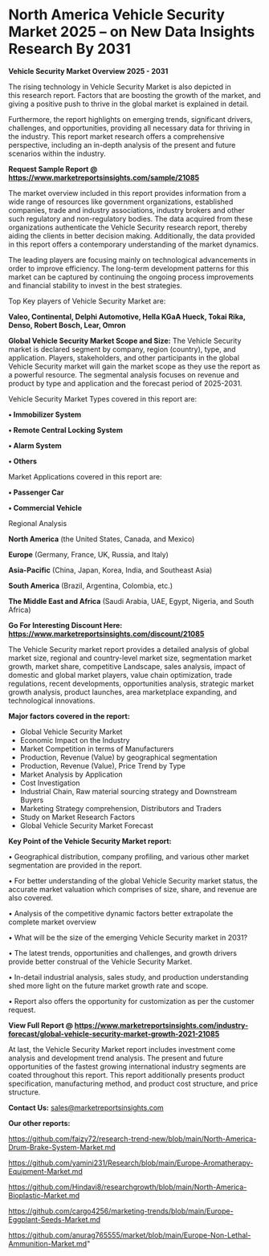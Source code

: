 # North America Vehicle Security Market 2025 – on New Data Insights Research By 2031

<Strong> Vehicle Security Market Overview 2025 - 2031</strong>

The rising technology in Vehicle Security Market is also depicted in this research report. Factors that are boosting the growth of the market, and giving a positive push to thrive in the global market is explained in detail.

Furthermore, the report highlights on emerging trends, significant drivers, challenges, and opportunities, providing all necessary data for thriving in the industry. This report market research offers a comprehensive perspective, including an in-depth analysis of the present and future scenarios within the industry.

<strong>Request Sample Report @ <a href=https://www.marketreportsinsights.com/sample/21085>https://www.marketreportsinsights.com/sample/21085</a></strong>

The market overview included in this report provides information from a wide range of resources like government organizations, established companies, trade and industry associations, industry brokers and other such regulatory and non-regulatory bodies. The data acquired from these organizations authenticate the Vehicle Security research report, thereby aiding the clients in better decision making. Additionally, the data provided in this report offers a contemporary understanding of the market dynamics.

The leading players are focusing mainly on technological advancements in order to improve efficiency. The long-term development patterns for this market can be captured by continuing the ongoing process improvements and financial stability to invest in the best strategies.

Top Key players of Vehicle Security Market are:

<strong>Valeo, Continental, Delphi Automotive, Hella KGaA Hueck, Tokai Rika, Denso, Robert Bosch, Lear, Omron</strong>

<strong><b>Global Vehicle Security Market Scope and Size:</b></strong>
The Vehicle Security market is declared segment by company, region (country), type, and application. Players, stakeholders, and other participants in the global Vehicle Security market will gain the market scope as they use the report as a powerful resource. The segmental analysis focuses on revenue and product by type and application and the forecast period of 2025-2031.

Vehicle Security Market Types covered in this report are:

<strong>• Immobilizer System

• Remote Central Locking System

• Alarm System

• Others</strong>

Market Applications covered in this report are:

<strong>• Passenger Car

• Commercial Vehicle</strong> 

Regional Analysis

<strong>North America</strong> (the United States, Canada, and Mexico)

<strong>Europe</strong> (Germany, France, UK, Russia, and Italy)

<strong>Asia-Pacific</strong> (China, Japan, Korea, India, and Southeast Asia)

<strong>South America</strong> (Brazil, Argentina, Colombia, etc.)

<strong>The Middle East and Africa</strong> (Saudi Arabia, UAE, Egypt, Nigeria, and South Africa)

<strong>Go For Interesting Discount Here: <a href=https://www.marketreportsinsights.com/discount/21085>https://www.marketreportsinsights.com/discount/21085</a></strong>

The Vehicle Security market report provides a detailed analysis of global market size, regional and country-level market size, segmentation market growth, market share, competitive Landscape, sales analysis, impact of domestic and global market players, value chain optimization, trade regulations, recent developments, opportunities analysis, strategic market growth analysis, product launches, area marketplace expanding, and technological innovations.

<strong><b>Major factors covered in the report:</b></strong>
<ul>
  <li>Global Vehicle Security Market </li>
  <li>Economic Impact on the Industry</li>
  <li>Market Competition in terms of Manufacturers</li>
  <li>Production, Revenue (Value) by geographical segmentation</li>
  <li>Production, Revenue (Value), Price Trend by Type</li>
  <li>Market Analysis by Application</li>
  <li>Cost Investigation</li>
  <li>Industrial Chain, Raw material sourcing strategy and Downstream Buyers</li>
  <li>Marketing Strategy comprehension, Distributors and Traders</li>
  <li>Study on Market Research Factors</li>
  <li>Global Vehicle Security Market Forecast</li>
</ul>

<strong><b>Key Point of the Vehicle Security Market report:</b></strong>

• Geographical distribution, company profiling, and various other market segmentation are provided in the report.

• For better understanding of the global Vehicle Security market status, the accurate market valuation which comprises of size, share, and revenue are also covered.

• Analysis of the competitive dynamic factors better extrapolate the complete market overview

• What will be the size of the emerging Vehicle Security market in 2031?

• The latest trends, opportunities and challenges, and growth drivers provide better construal of the Vehicle Security Market.

• In-detail industrial analysis, sales study, and production understanding shed more light on the future market growth rate and scope.

• Report also offers the opportunity for customization as per the customer request.

<strong><b>View Full Report @ <a href=https://www.marketreportsinsights.com/industry-forecast/global-vehicle-security-market-growth-2021-21085>https://www.marketreportsinsights.com/industry-forecast/global-vehicle-security-market-growth-2021-21085</a></b></strong>


At last, the Vehicle Security Market report includes investment come analysis and development trend analysis. The present and future opportunities of the fastest growing international industry segments are coated throughout this report. This report additionally presents product specification, manufacturing method, and product cost structure, and price structure.

<strong>Contact Us:</strong>
sales@marketreportsinsights.com

<strong>Our other reports:</strong>

<a href=https://github.com/faizy72/research-trend-new/blob/main/North-America-Drum-Brake-System-Market.md>https://github.com/faizy72/research-trend-new/blob/main/North-America-Drum-Brake-System-Market.md</a>

<a href=https://github.com/yamini231/Research/blob/main/Europe-Aromatherapy-Equipment-Market.md>https://github.com/yamini231/Research/blob/main/Europe-Aromatherapy-Equipment-Market.md</a>

<a href=https://github.com/Hindavi8/researchgrowth/blob/main/North-America-Bioplastic-Market.md>https://github.com/Hindavi8/researchgrowth/blob/main/North-America-Bioplastic-Market.md</a>

<a href=https://github.com/cargo4256/marketing-trends/blob/main/Europe-Eggplant-Seeds-Market.md>https://github.com/cargo4256/marketing-trends/blob/main/Europe-Eggplant-Seeds-Market.md</a>

<a href=https://github.com/anurag765555/market/blob/main/Europe-Non-Lethal-Ammunition-Market.md>https://github.com/anurag765555/market/blob/main/Europe-Non-Lethal-Ammunition-Market.md</a>"
